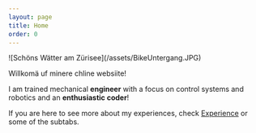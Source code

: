 ```yaml
---
layout: page
title: Home
order: 0
---
```

<body class="theme-base-08">
![Schöns Wätter am Zürisee](/assets/BikeUntergang.JPG)
<p class="message">
  Willkomä uf minere chline websiite!
</p>

I am trained mechanical **engineer** with a focus on control systems and robotics and an **enthusiastic coder**!

If you are here to see more about my experiences, check [Experience](/experience) or some of the subtabs.
